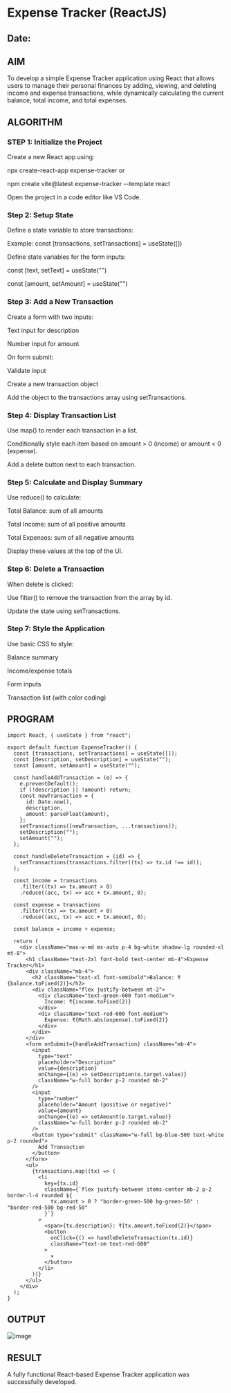 # Expense Tracker (ReactJS)
## Date:

## AIM
To develop a simple Expense Tracker application using React that allows users to manage their personal finances by adding, viewing, and deleting income and expense transactions, while dynamically calculating the current balance, total income, and total expenses.

## ALGORITHM
### STEP 1: Initialize the Project
Create a new React app using:

npx create-react-app expense-tracker
or

npm create vite@latest expense-tracker --template react

Open the project in a code editor like VS Code.

### Step 2: Setup State
Define a state variable to store transactions:

Example: const [transactions, setTransactions] = useState([])

Define state variables for the form inputs:

const [text, setText] = useState("")

const [amount, setAmount] = useState("")

### Step 3: Add a New Transaction
Create a form with two inputs:

Text input for description

Number input for amount

On form submit:

Validate input

Create a new transaction object

Add the object to the transactions array using setTransactions.

### Step 4: Display Transaction List

Use map() to render each transaction in a list.

Conditionally style each item based on amount > 0 (income) or amount < 0 (expense).

Add a delete button next to each transaction.

### Step 5: Calculate and Display Summary

Use reduce() to calculate:

Total Balance: sum of all amounts

Total Income: sum of all positive amounts

Total Expenses: sum of all negative amounts

Display these values at the top of the UI.

### Step 6: Delete a Transaction

When delete is clicked:

Use filter() to remove the transaction from the array by id.

Update the state using setTransactions.

### Step 7: Style the Application

Use basic CSS to style:

Balance summary

Income/expense totals

Form inputs

Transaction list (with color coding)

## PROGRAM
```
import React, { useState } from "react";

export default function ExpenseTracker() {
  const [transactions, setTransactions] = useState([]);
  const [description, setDescription] = useState("");
  const [amount, setAmount] = useState("");

  const handleAddTransaction = (e) => {
    e.preventDefault();
    if (!description || !amount) return;
    const newTransaction = {
      id: Date.now(),
      description,
      amount: parseFloat(amount),
    };
    setTransactions([newTransaction, ...transactions]);
    setDescription("");
    setAmount("");
  };

  const handleDeleteTransaction = (id) => {
    setTransactions(transactions.filter((tx) => tx.id !== id));
  };

  const income = transactions
    .filter((tx) => tx.amount > 0)
    .reduce((acc, tx) => acc + tx.amount, 0);

  const expense = transactions
    .filter((tx) => tx.amount < 0)
    .reduce((acc, tx) => acc + tx.amount, 0);

  const balance = income + expense;

  return (
    <div className="max-w-md mx-auto p-4 bg-white shadow-lg rounded-xl mt-8">
      <h1 className="text-2xl font-bold text-center mb-4">Expense Tracker</h1>
      <div className="mb-4">
        <h2 className="text-xl font-semibold">Balance: ₹{balance.toFixed(2)}</h2>
        <div className="flex justify-between mt-2">
          <div className="text-green-600 font-medium">
            Income: ₹{income.toFixed(2)}
          </div>
          <div className="text-red-600 font-medium">
            Expense: ₹{Math.abs(expense).toFixed(2)}
          </div>
        </div>
      </div>
      <form onSubmit={handleAddTransaction} className="mb-4">
        <input
          type="text"
          placeholder="Description"
          value={description}
          onChange={(e) => setDescription(e.target.value)}
          className="w-full border p-2 rounded mb-2"
        />
        <input
          type="number"
          placeholder="Amount (positive or negative)"
          value={amount}
          onChange={(e) => setAmount(e.target.value)}
          className="w-full border p-2 rounded mb-2"
        />
        <button type="submit" className="w-full bg-blue-500 text-white p-2 rounded">
          Add Transaction
        </button>
      </form>
      <ul>
        {transactions.map((tx) => (
          <li
            key={tx.id}
            className={`flex justify-between items-center mb-2 p-2 border-l-4 rounded ${
              tx.amount > 0 ? "border-green-500 bg-green-50" : "border-red-500 bg-red-50"
            }`}
          >
            <span>{tx.description}: ₹{tx.amount.toFixed(2)}</span>
            <button
              onClick={() => handleDeleteTransaction(tx.id)}
              className="text-sm text-red-600"
            >
              ✕
            </button>
          </li>
        ))}
      </ul>
    </div>
  );
}
```

## OUTPUT

![image](https://github.com/user-attachments/assets/b14047d7-49bd-4e5b-ace0-5be26edff9f2)

## RESULT
A fully functional React-based Expense Tracker application was successfully developed. 
